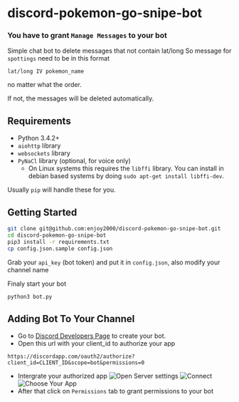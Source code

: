 # discord-pokemon-go-snipe-bot
### You have to grant `Manage Messages` to your bot

Simple chat bot to delete messages that not contain lat/long
So message for `spottings` need to be in this format
```
lat/long IV pokemon_name
```
no matter what the order.

If not, the messages will be deleted automatically.


## Requirements

- Python 3.4.2+
- `aiohttp` library
- `websockets` library
- `PyNaCl` library (optional, for voice only)
    - On Linux systems this requires the `libffi` library. You can install in
      debian based systems by doing `sudo apt-get install libffi-dev`.

Usually `pip` will handle these for you.

## Getting Started

```bash
git clone git@github.com:enjoy2000/discord-pokemon-go-snipe-bot.git
cd discord-pokemon-go-snipe-bot
pip3 install -r requirements.txt
cp config.json.sample config.json
```
Grab your `api_key` (bot token) and put it in `config.json`, also modify your channel name

Finaly start your bot
```bash
python3 bot.py
```
## Adding Bot To Your Channel
- Go to [Discord Developers Page](https://discordapp.com/developers/applications/me) to create your bot.
- Open this url with your client_id to authorize your app
```
https://discordapp.com/oauth2/authorize?client_id=CLIENT_ID&scope=bot&permissions=0
```
- Intergrate your authorized app
![Open Server settings](https://raw.githubusercontent.com/enjoy2000/discord-pokemon-go-snipe-bot/master/docs/choose-authorized-app.png)
![Connect](https://raw.githubusercontent.com/enjoy2000/discord-pokemon-go-snipe-bot/master/docs/click-connect.png)
![Choose Your App](https://raw.githubusercontent.com/enjoy2000/discord-pokemon-go-snipe-bot/master/docs/choose-authorized-app.png)
- After that click on `Permissions` tab to grant permissions to your bot
